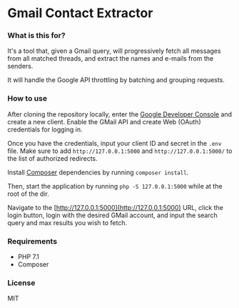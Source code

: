 # Gmail Contact Extractor

### What is this for?
It's a tool that, given a Gmail query, will progressively fetch all messages from all 
matched threads, and extract the names and e-mails from the senders.

It will handle the Google API throttling by batching and grouping requests.

### How to use
After cloning the repository locally, enter the [Google Developer Console](https://console.developers.google.com) 
and create a new client. Enable the GMail API and create Web (OAuth) credentials for logging in.

Once you have the credentials, input your client ID and secret in the `.env` file. 
Make sure to add `http://127.0.0.1:5000` and `http://127.0.0.1:5000/` to the list of authorized redirects.

Install [Composer](https://getcomposer.org/) dependencies by running `composer install`.

Then, start the application by running `php -S 127.0.0.1:5000` while at the root of the dir.

Navigate to the [http://127.0.0.1:5000](http://127.0.0.1:5000) URL, click the login button, login with the desired
GMail account, and input the search query and max results you wish to fetch.

### Requirements

- PHP 7.1
- Composer


### License

MIT

